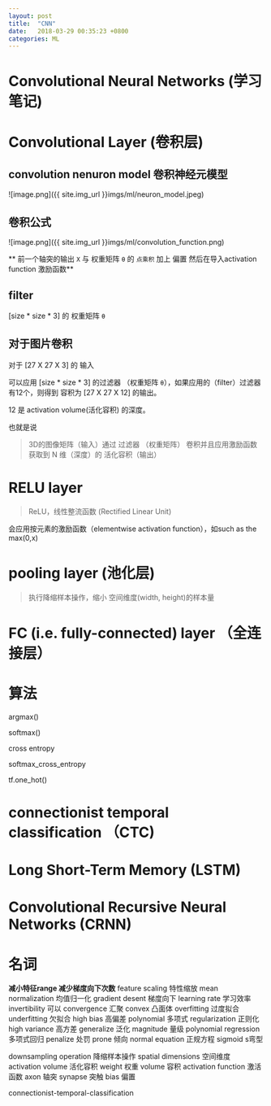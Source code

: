 ```yaml
---
layout: post
title:  "CNN"
date:   2018-03-29 00:35:23 +0800
categories: ML
---
```


# Convolutional Neural Networks (学习笔记)


# Convolutional Layer (卷积层)
## convolution nenuron model 卷积神经元模型

![image.png]({{ site.img_url }}imgs/ml/neuron_model.jpeg)

## 卷积公式

![image.png]({{ site.img_url }}imgs/ml/convolution_function.png)

** 前一个轴突的输出 `X` 与 权重矩阵 `θ` 的 `点乘积` 加上 偏置  然后在导入activation function 激励函数**

## filter

 [size * size * 3] 的 权重矩阵 `θ` 


## 对于图片卷积

对于 [27 X 27 X 3] 的 输入

可以应用  [size * size * 3] 的过滤器 （权重矩阵 `θ`），如果应用的（filter）过滤器 有12个，则得到 容积为 [27 X 27 X 12] 的输出。

12 是 activation volume(活化容积) 的深度。

也就是说 

> 3D的图像矩阵（输入）通过 过滤器 （权重矩阵） 卷积并且应用激励函数 获取到 N 维（深度）的 活化容积（输出）

# RELU layer

> ReLU，线性整流函数 (Rectified Linear Unit)

会应用按元素的激励函数（elementwise activation function），如such as the max(0,x) 

# pooling layer (池化层)

> 执行降缩样本操作，缩小 空间维度(width, height)的样本量 

# FC (i.e. fully-connected) layer （全连接层）


# 算法

argmax()

softmax()

cross entropy

softmax_cross_entropy

tf.one_hot()
<!-- 
 because multiple stacked CONV layers can develop more complex features of the input volume before the destructive pooling operation.
-->

# connectionist temporal classification （CTC)

# Long Short-Term Memory (LSTM)

# Convolutional Recursive  Neural Networks (CRNN)

# 名词
**减小特征range 减少梯度向下次数**
feature scaling  特性缩放
mean normalization 均值归一化
gradient desent 梯度向下
learning rate 学习效率
invertibility 可以
convergence 汇聚
convex 凸面体
overfitting 过度拟合
underfitting 欠拟合
high bias 高偏差
polynomial 多项式
regularization 正则化
high variance 高方差
generalize 泛化
magnitude 量级
polynomial regression 多项式回归
penalize 处罚
prone 倾向
normal equation 正规方程
sigmoid s弯型

downsampling operation 降缩样本操作
spatial dimensions 空间维度
activation volume 活化容积
weight 权重
volume 容积
activation function 激活函数
axon 轴突
synapse 突触
bias 偏置


connectionist-temporal-classification